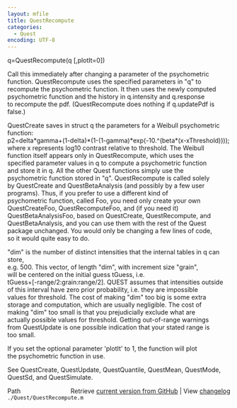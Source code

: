 ```yaml
---
layout: mfile
title: QuestRecompute
categories:
  - Quest
encoding: UTF-8
---
```


q=QuestRecompute(q [,plotIt=0])  

Call this immediately after changing a parameter of the psychometric  
function. QuestRecompute uses the specified parameters in "q" to  
recompute the psychometric function. It then uses the newly computed  
psychometric function and the history in q.intensity and q.response  
to recompute the pdf. (QuestRecompute does nothing if q.updatePdf is  
false.)  

QuestCreate saves in struct q the parameters for a Weibull psychometric function:  
p2=delta\*gamma+(1-delta)\*(1-(1-gamma)\*exp(-10.^(beta\*(x-xThreshold))));  
where x represents log10 contrast relative to threshold. The Weibull  
function itself appears only in QuestRecompute, which uses the  
specified parameter values in q to compute a psychometric function  
and store it in q. All the other Quest functions simply use the  
psychometric function stored in "q". QuestRecompute is called solely  
by QuestCreate and QuestBetaAnalysis (and possibly by a few user  
programs). Thus, if you prefer to use a different kind of  
psychometric function, called Foo, you need only create your own  
QuestCreateFoo, QuestRecomputeFoo, and (if you need it)  
QuestBetaAnalysisFoo, based on QuestCreate, QuestRecompute, and  
QuestBetaAnalysis, and you can use them with the rest of the Quest  
package unchanged. You would only be changing a few lines of code,  
so it would quite easy to do.  

"dim" is the number of distinct intensities that the internal tables in q can store,  
e.g. 500. This vector, of length "dim", with increment size "grain",  
will be centered on the initial guess tGuess, i.e.  
tGuess+[-range/2:grain:range/2]. QUEST assumes that intensities outside  
of this interval have zero prior probability, i.e. they are impossible  
values for threshold. The cost of making "dim" too big is some extra  
storage and computation, which are usually negligible. The cost of  
making "dim" too small is that you prejudicially exclude what are  
actually possible values for threshold. Getting out-of-range warnings  
from QuestUpdate is one possible indication that your stated range is  
too small.  

If you set the optional parameter 'plotIt' to 1, the function will plot  
the psychometric function in use.  

See QuestCreate, QuestUpdate, QuestQuantile, QuestMean, QuestMode,  
QuestSd, and QuestSimulate.  


<div class="code_header" style="text-align:right;">
  <span style="float:left;">Path&nbsp;&nbsp;</span> <span class="counter">Retrieve <a href=
  "https://raw.github.com/Psychtoolbox-3/Psychtoolbox-3/beta/./Quest/QuestRecompute.m">current version from GitHub</a> | View <a href=
  "https://github.com/Psychtoolbox-3/Psychtoolbox-3/commits/beta/./Quest/QuestRecompute.m">changelog</a></span>
</div>
<div class="code">
  <code>./Quest/QuestRecompute.m</code>
</div>
